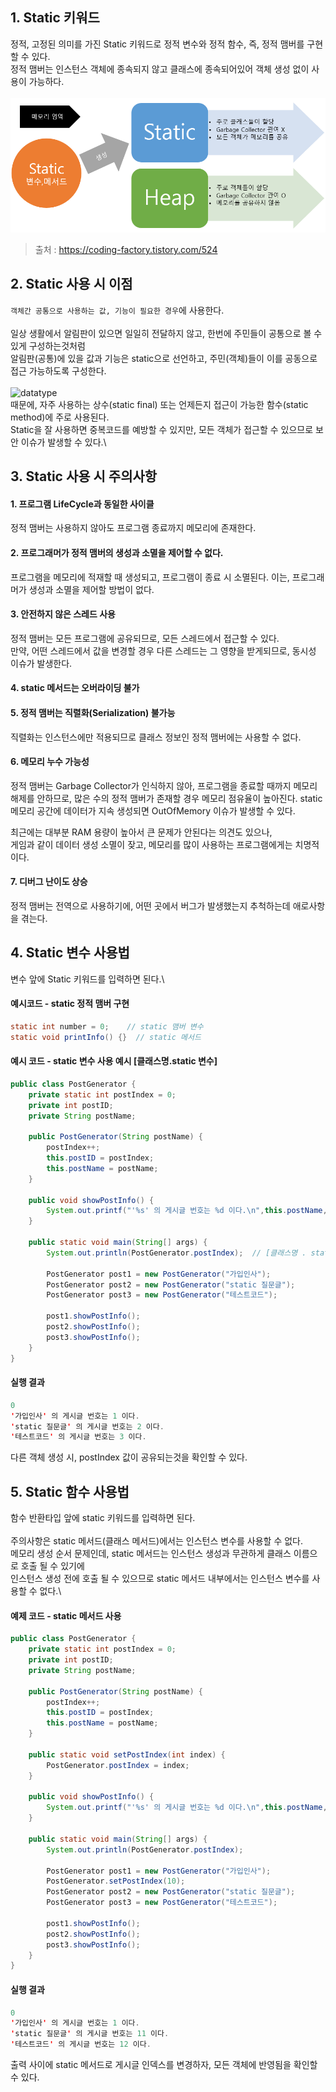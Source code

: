 
## 1. Static 키워드

정적, 고정된 의미를 가진 Static 키워드로 정적 변수와 정적 함수, 즉, 정적 맴버를 구현할 수 있다.\
정적 맴버는 인스턴스 객체에 종속되지 않고 클래스에 종속되어있어 객체 생성 없이 사용이 가능하다.\
\
![datatype](./img/StaticMemory.png)
> 출처 : https://coding-factory.tistory.com/524

## 2. Static 사용 시 이점

```객체간 공통으로 사용하는 값, 기능이 필요한 경우```에 사용한다.\
\
일상 생활에서 알림판이 있으면 일일히 전달하지 않고, 한번에 주민들이 공통으로 볼 수 있게 구성하는것처럼\
알림판(공통)에 있을 값과 기능은 static으로 선언하고, 주민(객체)들이 이를 공동으로 접근 가능하도록 구성한다.\
\
![datatype](./img/Static.png)
\
때문에, 자주 사용하는 상수(static final) 또는 언제든지 접근이 가능한 함수(static method)에 주로 사용된다.\
Static을 잘 사용하면 중복코드를 예방할 수 있지만, 모든 객체가 접근할 수 있으므로 보안 이슈가 발생할 수 있다.\


## 3. Static 사용 시 주의사항

#### 1. 프로그램 LifeCycle과 동일한 사이클
정적 맴버는 사용하지 않아도 프로그램 종료까지 메모리에 존재한다. 

#### 2. 프로그래머가 정적 맴버의 생성과 소멸을 제어할 수 없다.

프로그램을 메모리에 적재할 때 생성되고, 프로그램이 종료 시 소멸된다.
이는, 프로그래머가 생성과 소멸을 제어할 방법이 없다. 

#### 3. 안전하지 않은 스레드 사용

정적 맴버는 모든 프로그램에 공유되므로, 모든 스레드에서 접근할 수 있다.\
만약, 어떤 스레드에서 값을 변경할 경우 다른 스레드는 그 영향을 받게되므로, 동시성 이슈가 발생한다. 

#### 4. static 메서드는 오버라이딩 불가 

#### 5. 정적 맴버는 직렬화(Serialization) 불가능
직렬화는 인스턴스에만 적용되므로 클래스 정보인 정적 맴버에는 사용할 수 없다.

#### 6. 메모리 누수 가능성 
정적 맴버는 Garbage Collector가 인식하지 않아, 프로그램을 종료할 때까지 
메모리 해제를 안하므로, 많은 수의 정적 맴버가 존재할 경우 메모리 점유율이 높아진다.
static 메모리 공간에 데이터가 지속 생성되면 OutOfMemory 이슈가 발생할 수 있다.

최근에는 대부분 RAM 용량이 높아서 큰 문제가 안된다는 의견도 있으나,\
게임과 같이 데이터 생성 소멸이 잦고, 메모리를 많이 사용하는 프로그램에게는 치명적이다.

#### 7.  디버그 난이도 상승
정적 맴버는 전역으로 사용하기에, 어떤 곳에서 버그가 발생했는지 추척하는데 애로사항을 겪는다. 

## 4. Static 변수 사용법

변수 앞에 Static 키워드를 입력하면 된다.\

#### 예시코드 - static 정적 맴버 구현
```java
static int number = 0;    // static 맴버 변수
static void printInfo() {}  // static 메서드
```

#### 예시 코드 - static 변수 사용 예시 [클래스명.static 변수]
```java
public class PostGenerator {
	private static int postIndex = 0;
	private int postID;
	private String postName;
	
	public PostGenerator(String postName) {
		postIndex++;
		this.postID = postIndex;
		this.postName = postName;
	}

	public void showPostInfo() {
		System.out.printf("'%s' 의 게시글 번호는 %d 이다.\n",this.postName, this.postID);
	}
	
	public static void main(String[] args) {
		System.out.println(PostGenerator.postIndex);  // [클래스명 . static 변수]
		
		PostGenerator post1 = new PostGenerator("가입인사");
		PostGenerator post2 = new PostGenerator("static 질문글");
		PostGenerator post3 = new PostGenerator("테스트코드");
		
		post1.showPostInfo();
		post2.showPostInfo();
		post3.showPostInfo();
	}
}
```
#### 실행 결과
```java
0
'가입인사' 의 게시글 번호는 1 이다.
'static 질문글' 의 게시글 번호는 2 이다.
'테스트코드' 의 게시글 번호는 3 이다.
```
다른 객체 생성 시, postIndex 값이 공유되는것을 확인할 수 있다.

## 5. Static 함수 사용법

함수 반환타입 앞에 static 키워드를 입력하면 된다.\
\
주의사항은 static 메서드(클래스 메서드)에서는 인스턴스 변수를 사용할 수 없다.\
메모리 생성 순서 문제인데, static 메서드는 인스턴스 생성과 무관하게 클래스 이름으로 호출 될 수 있기에\
인스턴스 생성 전에 호출 될 수 있으므로 static 메서드 내부에서는 인스턴스 변수를 사용할 수 없다.\

#### 예제 코드 - static 메서드 사용
```java
public class PostGenerator {
	private static int postIndex = 0;
	private int postID;
	private String postName;
	
	public PostGenerator(String postName) {
		postIndex++;
		this.postID = postIndex;
		this.postName = postName;
	}
	
	public static void setPostIndex(int index) {
		PostGenerator.postIndex = index;
	}

	public void showPostInfo() {
		System.out.printf("'%s' 의 게시글 번호는 %d 이다.\n",this.postName, this.postID);
	}
	
	public static void main(String[] args) {
		System.out.println(PostGenerator.postIndex);
		
		PostGenerator post1 = new PostGenerator("가입인사");
		PostGenerator.setPostIndex(10);
		PostGenerator post2 = new PostGenerator("static 질문글");
		PostGenerator post3 = new PostGenerator("테스트코드");
		
		post1.showPostInfo();
		post2.showPostInfo();
		post3.showPostInfo();
	}
}
```
#### 실행 결과
```java
0
'가입인사' 의 게시글 번호는 1 이다.
'static 질문글' 의 게시글 번호는 11 이다.
'테스트코드' 의 게시글 번호는 12 이다.
```

출력 사이에 static 메서드로 게시글 인덱스를 변경하자, 모든 객체에 반영됨을 확인할 수 있다.